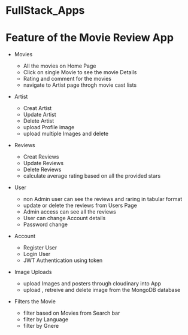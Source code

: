 # FullStack_Apps

# Feature of the Movie Review App

- Movies

  - All the movies on Home Page
  - Click on single Movie to see the movie Details
  - Rating and comment for the movies
  - navigate to Artist page throgh movie cast lists

- Artist

  - Creat Artist
  - Update Artist
  - Delete Artist
  - upload Profile image
  - upload multiple Images and delete

- Reviews

  - Creat Reviews
  - Update Reviews
  - Delete Reviews
  - calculate average rating based on all the provided stars

- User

  - non Admin user can see the reviews and raring in tabular format
  - update or delete the reviews from Users Page
  - Admin access can see all the reviews
  - User can change Account details
  - Password change

- Account

  - Register User
  - Login User
  - JWT Authentication using token

- Image Uploads
  - upload Images and posters through cloudinary into App
  - upload , retreive and delete image from the MongoDB database

- Filters the Movie
  - filter based on Movies from Search bar
  - filter by Language
  - filter by Gnere